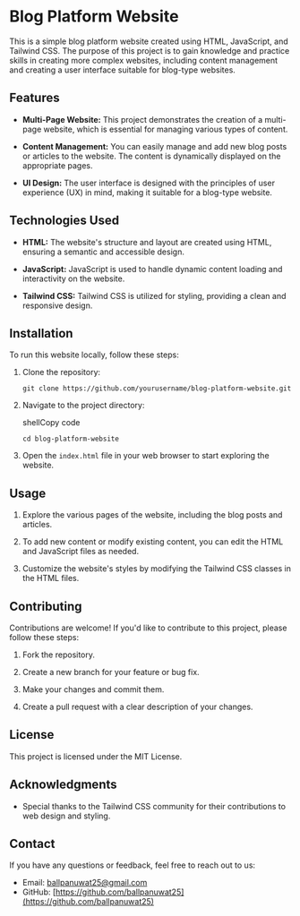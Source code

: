 
# Blog Platform Website

This is a simple blog platform website created using HTML, JavaScript, and Tailwind CSS. The purpose of this project is to gain knowledge and practice skills in creating more complex websites, including content management and creating a user interface suitable for blog-type websites.

## Features

- **Multi-Page Website:** This project demonstrates the creation of a multi-page website, which is essential for managing various types of content.

- **Content Management:** You can easily manage and add new blog posts or articles to the website. The content is dynamically displayed on the appropriate pages.

- **UI Design:** The user interface is designed with the principles of user experience (UX) in mind, making it suitable for a blog-type website.

## Technologies Used

- **HTML:** The website's structure and layout are created using HTML, ensuring a semantic and accessible design.

- **JavaScript:** JavaScript is used to handle dynamic content loading and interactivity on the website.

- **Tailwind CSS:** Tailwind CSS is utilized for styling, providing a clean and responsive design.

## Installation

To run this website locally, follow these steps:

1. Clone the repository:

   `git clone https://github.com/yourusername/blog-platform-website.git` 

2.  Navigate to the project directory:
    
    shellCopy code
    
    `cd blog-platform-website` 
    
3.  Open the `index.html` file in your web browser to start exploring the website.
    

## Usage

1.  Explore the various pages of the website, including the blog posts and articles.
    
2.  To add new content or modify existing content, you can edit the HTML and JavaScript files as needed.
    
3.  Customize the website's styles by modifying the Tailwind CSS classes in the HTML files.
    

## Contributing

Contributions are welcome! If you'd like to contribute to this project, please follow these steps:

1.  Fork the repository.
    
2.  Create a new branch for your feature or bug fix.
    
3.  Make your changes and commit them.
    
4.  Create a pull request with a clear description of your changes.
    

## License

This project is licensed under the MIT License.

## Acknowledgments

-   Special thanks to the Tailwind CSS community for their contributions to web design and styling.

## Contact

If you have any questions or feedback, feel free to reach out to us:

-   Email: [ballpanuwat25@gmail.com](mailto:ballpanuwat25@gmail.com)
-   GitHub: [https://github.com/ballpanuwat25](https://github.com/ballpanuwat25)
